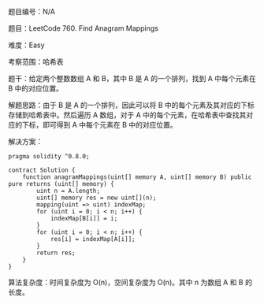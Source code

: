 题目编号：N/A

题目：LeetCode 760. Find Anagram Mappings

难度：Easy

考察范围：哈希表

题干：给定两个整数数组 A 和 B，其中 B 是 A 的一个排列，找到 A 中每个元素在 B 中的对应位置。

解题思路：由于 B 是 A 的一个排列，因此可以将 B 中的每个元素及其对应的下标存储到哈希表中。然后遍历 A 数组，对于 A 中的每个元素，在哈希表中查找其对应的下标，即可得到 A 中每个元素在 B 中的对应位置。

解决方案：

```solidity
pragma solidity ^0.8.0;

contract Solution {
    function anagramMappings(uint[] memory A, uint[] memory B) public pure returns (uint[] memory) {
        uint n = A.length;
        uint[] memory res = new uint[](n);
        mapping(uint => uint) indexMap;
        for (uint i = 0; i < n; i++) {
            indexMap[B[i]] = i;
        }
        for (uint i = 0; i < n; i++) {
            res[i] = indexMap[A[i]];
        }
        return res;
    }
}
```

算法复杂度：时间复杂度为 O(n)，空间复杂度为 O(n)。其中 n 为数组 A 和 B 的长度。